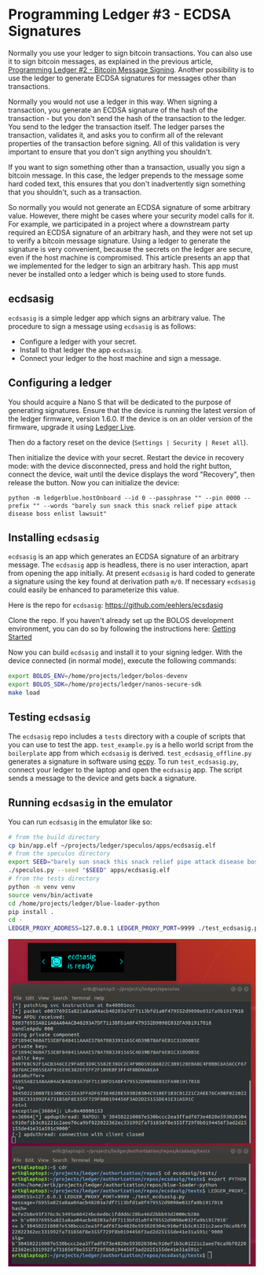 
# Programming Ledger #3 - ECDSA Signatures

Normally you use your ledger to sign bitcoin transactions.  You can also use it to sign bitcoin messages, as explained in the previous article, [Programming Ledger #2 - Bitcoin Message Signing](./ledger.01.message.md).  Another possibility is to use the ledger to generate ECDSA signatures for messages other than transactions.

Normally you would not use a ledger in this way.  When signing a transaction, you generate an ECDSA signature of the hash of the transaction - but you don't send the hash of the transaction to the ledger.  You send to the ledger the transaction itself.  The ledger parses the transaction, validates it, and asks you to confirm all of the relevant properties of the transaction before signing.  All of this validation is very important to ensure that you don't sign anything you shouldn't.

If you want to sign something other than a transaction, usually you sign a bitcoin message.  In this case, the ledger prepends to the message some hard coded text, this ensures that you don't inadvertently sign something that you shouldn't, such as a transaction.

So normally you would not generate an ECDSA signature of some arbitrary value.  However, there might be cases where your security model calls for it.  For example, we participated in a project where a downstream party required an ECDSA signature of an arbitrary hash, and they were not set up to verify a bitcoin message signature.  Using a ledger to generate the signature is very convenient, because the secrets on the ledger are secure, even if the host machine is compromised.  This article presents an app that we implemented for the ledger to sign an arbitrary hash.  This app must never be installed onto a ledger which is being used to store funds.

## ecdsasig

`ecdsasig` is a simple ledger app which signs an arbitrary value.  The procedure to sign a message using `ecdsasig` is as follows:

- Configure a ledger with your secret.
- Install to that ledger the app `ecdsasig`.
- Connect your ledger to the host machine and sign a message.

## Configuring a ledger

You should acquire a Nano S that will be dedicated to the purpose of generating signatures.  Ensure that the device is running the latest version of the ledger firmware, version 1.6.0.  If the device is on an older version of the firmware, upgrade it using [Ledger Live](https://support.ledger.com/hc/en-us/articles/360006395553).

Then do a factory reset on the device (`Settings | Security | Reset all`).

Then initialize the device with your secret.  Restart the device in recovery mode: with the device disconnected, press and hold the right button, connect the device, wait until the device displays the word "Recovery", then release the button.  Now you can initialize the device:

    python -m ledgerblue.hostOnboard --id 0 --passphrase "" --pin 0000 --prefix "" --words "barely sun snack this snack relief pipe attack disease boss enlist lawsuit"

## Installing `ecdsasig`

`ecdsasig` is an app which generates an ECDSA signature of an arbitrary message.  The `ecdsasig` app is headless, there is no user interaction, apart from opening the app initially.  At present `ecdsasig` is hard coded to generate a signature using the key found at derivation path `m/0`.  If necessary `ecdsasig` could easily be enhanced to parameterize this value.

Here is the repo for `ecdsasig`: <https://github.com/eehlers/ecsdasig>

Clone the repo.  If you haven't already set up the BOLOS development environment, you can do so by following the instructions here: [Getting Started](https://ledger.readthedocs.io/en/latest/userspace/getting_started.html)

Now you can build `ecdsasig` and install it to your signing ledger.  With the device connected (in normal mode), execute the following commands:

```bash
export BOLOS_ENV=/home/projects/ledger/bolos-devenv
export BOLOS_SDK=/home/projects/ledger/nanos-secure-sdk
make load
```

## Testing `ecdsasig`

The `ecdsasig` repo includes a `tests` directory with a couple of scripts that you can use to test the app.  `test_example.py` is a hello world script from the `boilerplate` app from which `ecdsasig` is derived.  `test_ecdsasig_offline.py` generates a signature in software using [ecpy](https://github.com/cslashm/ECPy).  To run `test_ecdsasig.py`, connect your ledger to the laptop and open the `ecdsasig` app.  The script sends a message to the device and gets back a signature.

## Running `ecdsasig` in the emulator

You can run `ecdsasig` in the emulator like so:
```bash
# from the build directory
cp bin/app.elf ~/projects/ledger/speculos/apps/ecdsasig.elf
# from the speculos directory
export SEED="barely sun snack this snack relief pipe attack disease boss enlist lawsuit"
./speculos.py --seed "$SEED" apps/ecdsasig.elf
# from the tests directory
python -m venv venv
source venv/bin/activate
cd /home/projects/ledger/blue-loader-python
pip install .
cd -
LEDGER_PROXY_ADDRESS=127.0.0.1 LEDGER_PROXY_PORT=9999 ./test_ecdsasig.py
```
![ecdsa](img/screenshot.02.ecdsa.png "ecdsa")

